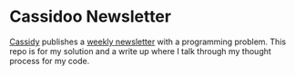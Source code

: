 # Cassidoo Newsletter

[Cassidy](https://cassidoo.co) publishes a [weekly newsletter](https://buttondown.email/cassidoo/archive) with a programming problem. This repo is for my solution and a write up where I talk through my thought process for my code.
